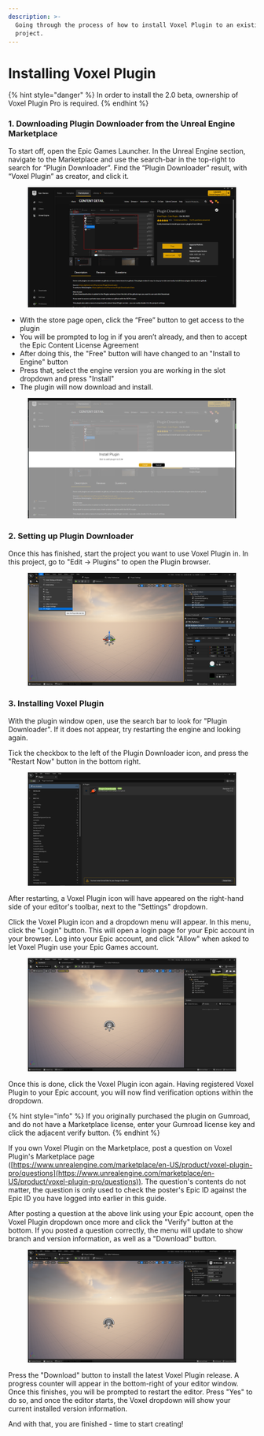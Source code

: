 ```yaml
---
description: >-
  Going through the process of how to install Voxel Plugin to an existing
  project.
---
```


# Installing Voxel Plugin

{% hint style="danger" %}
In order to install the 2.0 beta, ownership of Voxel Plugin Pro is required.
{% endhint %}

### 1. Downloading Plugin Downloader from the Unreal Engine Marketplace

To start off, open the Epic Games Launcher. In the Unreal Engine section, navigate to the Marketplace and use the search-bar in the top-right to search for “Plugin Downloader”. Find the “Plugin Downloader” result, with “Voxel Plugin” as creator, and click it.

<figure><img src="../.gitbook/assets/image (2) (1) (1) (1).png" alt=""><figcaption></figcaption></figure>

* With the store page open, click the “Free” button to get access to the plugin
* You will be prompted to log in if you aren’t already, and then to accept the Epic Content License Agreement
* After doing this, the "Free" button will have changed to an "Install to Engine" button
* Press that, select the engine version you are working in the slot dropdown and press "Install"
* The plugin will now download and install.&#x20;

<figure><img src="../.gitbook/assets/image (3) (1) (1).png" alt=""><figcaption></figcaption></figure>

### 2. Setting up Plugin Downloader

Once this has finished, start the project you want to use Voxel Plugin in. In this project, go to "Edit -> Plugins" to open the Plugin browser.

<figure><img src="../.gitbook/assets/image (5) (1) (1) (1).png" alt=""><figcaption></figcaption></figure>

### 3. Installing Voxel Plugin

With the plugin window open, use the search bar to look for "Plugin Downloader". If it does not appear, try restarting the engine and looking again.

Tick the checkbox to the left of the Plugin Downloader icon, and press the "Restart Now" button in the bottom right.

<figure><img src="../.gitbook/assets/image (7) (1) (1).png" alt=""><figcaption></figcaption></figure>

After restarting, a Voxel Plugin icon will have appeared on the right-hand side of your editor's toolbar, next to the "Settings" dropdown.&#x20;

Click the Voxel Plugin icon and a dropdown menu will appear. In this menu, click the "Login" button. This will open a login page for your Epic account in your browser. Log into your Epic account, and click "Allow" when asked to let Voxel Plugin use your Epic Games account.

<figure><img src="../.gitbook/assets/image (2) (1) (2) (1).png" alt=""><figcaption></figcaption></figure>

Once this is done, click the Voxel Plugin icon again. Having registered Voxel Plugin to your Epic account, you will now find verification options within the dropdown.&#x20;

{% hint style="info" %}
If you originally purchased the plugin on Gumroad, and do not have a Marketplace license, enter your Gumroad license key and click the adjacent verify button.&#x20;
{% endhint %}

If you own Voxel Plugin on the Marketplace, post a question on Voxel Plugin's Marketplace page ([https://www.unrealengine.com/marketplace/en-US/product/voxel-plugin-pro/questions](https://www.unrealengine.com/marketplace/en-US/product/voxel-plugin-pro/questions)). The question's contents do not matter, the question is only used to check the poster's Epic ID against the Epic ID you have logged into earlier in this guide.

After posting a question at the above link using your Epic account, open the Voxel Plugin dropdown once more and click the "Verify" button at the bottom. If you posted a question correctly, the menu will update to show branch and version information, as well as a "Download" button.

<figure><img src="../.gitbook/assets/image (1) (1) (1) (1) (1).png" alt=""><figcaption></figcaption></figure>

Press the "Download" button to install the latest Voxel Plugin release. A progress counter will appear in the bottom-right of your editor window. Once this finishes, you will be prompted to restart the editor. Press "Yes" to do so, and once the editor starts, the Voxel dropdown will show your current installed version information.

And with that, you are finished - time to start creating!
